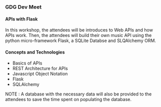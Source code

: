### GDG Dev Meet
#### APIs with Flask

In this workshop, the attendees will be introduces to Web APIs and how APIs work. Then, the attendees will build their own music API using the python micro-framework Flask, a SQLite Databse and SLQAlchemy ORM.

#### Concepts and Technologies
- Basics of APIs
- REST Architecture for APIs
- Javascript Object Notation
- Flask
- SQLAlchemy

NOTE : A database with the necessary data will also be provided to the attendees to save the time spent on populating the database.
